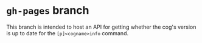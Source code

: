 # ``gh-pages`` branch

This branch is intended to host an API for getting whether the cog's version is up to date for the `[p]<cogname>info` command.
